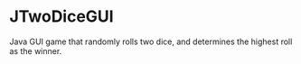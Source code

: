 # JTwoDiceGUI
Java GUI game that randomly rolls two dice, and determines the highest roll as the winner.
